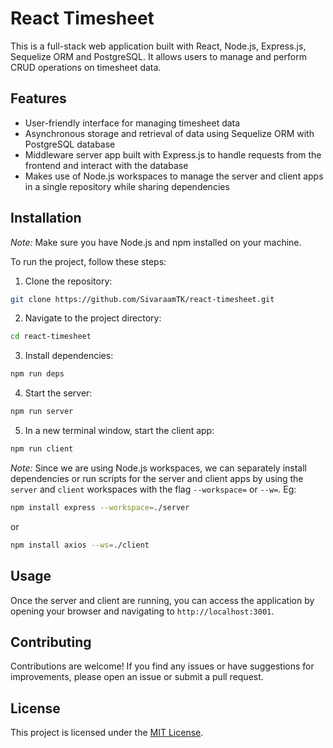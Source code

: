 # React Timesheet

This is a full-stack web application built with React, Node.js, Express.js, Sequelize ORM and PostgreSQL. It allows users to manage and perform CRUD operations on timesheet data.

## Features

- User-friendly interface for managing timesheet data
- Asynchronous storage and retrieval of data using Sequelize ORM with PostgreSQL database
- Middleware server app built with Express.js to handle requests from the frontend and interact with the database
- Makes use of Node.js workspaces to manage the server and client apps in a single repository while sharing dependencies

## Installation

*Note:*
Make sure you have Node.js and npm installed on your machine.

To run the project, follow these steps:

1. Clone the repository:
```bash
git clone https://github.com/SivaraamTK/react-timesheet.git
```

2. Navigate to the project directory:
```bash
cd react-timesheet
```
3. Install dependencies:
```bash
npm run deps
```
4. Start the server:
```bash
npm run server
```
5. In a new terminal window, start the client app:
```bash
npm run client
```

*Note:*
Since we are using Node.js workspaces, we can separately install dependencies or run scripts for the server and client apps by using the `server` and `client` workspaces with the flag `--workspace=` or `--w=`.
Eg:
```bash
npm install express --workspace=./server
```
or
```bash
npm install axios --ws=./client
```

## Usage

Once the server and client are running, you can access the application by opening your browser and navigating to `http://localhost:3001`.

## Contributing

Contributions are welcome! If you find any issues or have suggestions for improvements, please open an issue or submit a pull request.

## License

This project is licensed under the [MIT License](LICENSE).
